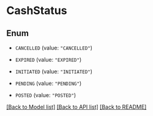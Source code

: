 # CashStatus

## Enum


* `CANCELLED` (value: `"CANCELLED"`)

* `EXPIRED` (value: `"EXPIRED"`)

* `INITIATED` (value: `"INITIATED"`)

* `PENDING` (value: `"PENDING"`)

* `POSTED` (value: `"POSTED"`)


[[Back to Model list]](../README.md#documentation-for-models) [[Back to API list]](../README.md#documentation-for-api-endpoints) [[Back to README]](../README.md)


